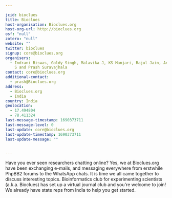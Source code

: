 ```yaml
---
    
jcid: bioclues
title: Bioclues
host-organisation: Bioclues.org
host-org-url: http://bioclues.org
osf: "null"
zotero: "null"
website: ""
twitter: bioclues
signup: core@bioclues.org
organisers:
  - Indrani Biswas, Goldy Singh, Malavika J, KS Manjari, Rajul Jain, Anil Kumar
    S and Prash Suravajhala
contact: core@bioclues.org
additional-contact:
  - prash@Bioclues.org
address:
  - Bioclues.org
  - India
country: India
geolocation:
  - 17.494804
  - 78.411324
last-message-timestamp: 1690373711
last-message-level: 0
last-update: core@bioclues.org
last-update-timestamp: 1690373711
last-update-message: ""


---
```


Have you ever seen researchers chatting online?  Yes, we at Bioclues.org have been exchanging e-mails, and messaging everywhere from erstwhile PhpBB2 forums to the WhatsApp chats.  It is time we all came together to discuss interesting topics.  Bioinformatics club for experimenting scientists (a.k.a. Bioclues) has set up a virtual journal club and you're welcome to join! We already have state reps from India to help you get started.
